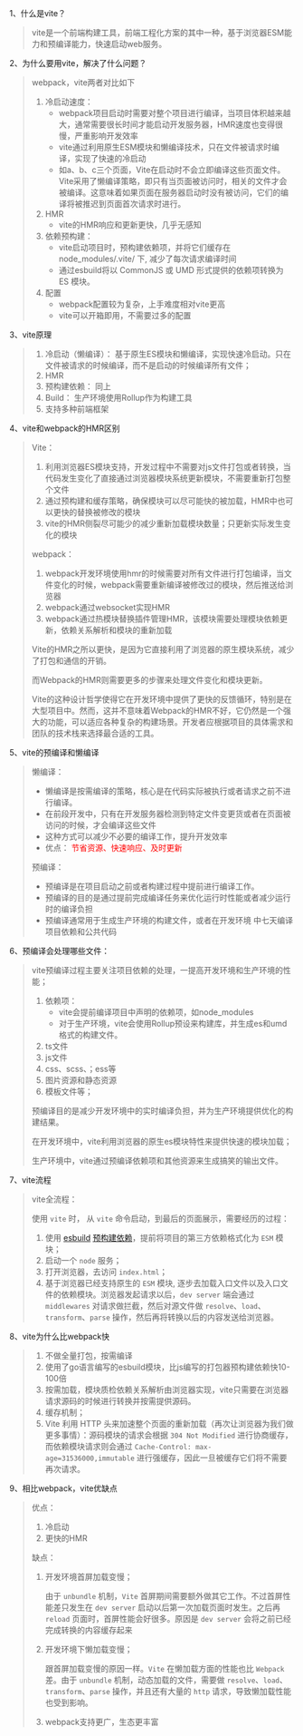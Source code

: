 1、什么是vite？

> vite是一个前端构建工具，前端工程化方案的其中一种，基于浏览器ESM能力和预编译能力，快速启动web服务。

2、为什么要用vite，解决了什么问题？

> webpack，vite两者对比如下
>
> 1. 冷启动速度：
>    - webpack项目启动时需要对整个项目进行编译，当项目体积越来越大，通常需要很长时间才能启动开发服务器，HMR速度也变得很慢，严重影响开发效率
>    - vite通过利用原生ESM模块和懒编译技术，只在文件被请求时编译，实现了快速的冷启动
>    - 如a、b、c三个页面，Vite在启动时不会立即编译这些页面文件。Vite采用了懒编译策略，即只有当页面被访问时，相关的文件才会被编译。这意味着如果页面在服务器启动时没有被访问，它们的编译将被推迟到页面首次请求时进行。
> 2. HMR
>    - vite的HMR响应和更新更快，几乎无感知
> 3. 依赖预构建：
>    - vite启动项目时，预构建依赖项，并将它们缓存在node_modules/.vite/ 下, 减少了每次请求编译时间
>    - 通过esbuild将以 CommonJS 或 UMD 形式提供的依赖项转换为 ES 模块。
> 4. 配置
>    - webpack配置较为复杂，上手难度相对vite更高
>    - vite可以开箱即用，不需要过多的配置

3、vite原理

> 1. 冷启动（懒编译）： 基于原生ES模块和懒编译，实现快速冷启动。只在文件被请求的时候编译，而不是启动的时候编译所有文件；
> 2. HMR
> 3. 预构建依赖： 同上
> 4. Build： 生产环境使用Rollup作为构建工具
> 5. 支持多种前端框架

4、vite和webpack的HMR区别

> Vite：
>
> 1. 利用浏览器ES模块支持，开发过程中不需要对js文件打包或者转换，当代码发生变化了直接通过浏览器模块系统更新模块，不需要重新打包整个文件
> 2. 通过预构建和缓存策略，确保模块可以尽可能快的被加载，HMR中也可以更快的替换被修改的模块
> 3. vite的HMR侧裂尽可能少的减少重新加载模块数量；只更新实际发生变化的模块
>
> webpack：
>
> 	1. webpack开发环境使用hmr的时候需要对所有文件进行打包编译，当文件变化的时候，webpack需要重新编译被修改过的模块，然后推送给浏览器
> 	1. webpack通过websocket实现HMR
> 	1. webpack通过热模块替换插件管理HMR，该模块需要处理模块依赖更新，依赖关系解析和模块的重新加载
>
> 
>
> Vite的HMR之所以更快，是因为它直接利用了浏览器的原生模块系统，减少了打包和通信的开销。
>
> 而Webpack的HMR则需要更多的步骤来处理文件变化和模块更新。
>
> Vite的这种设计哲学使得它在开发环境中提供了更快的反馈循环，特别是在大型项目中。然而，这并不意味着Webpack的HMR不好，它仍然是一个强大的功能，可以适应各种复杂的构建场景。开发者应根据项目的具体需求和团队的技术栈来选择最合适的工具。

5、vite的预编译和懒编译

> 懒编译：
>
> - 懒编译是按需编译的策略，核心是在代码实际被执行或者请求之前不进行编译。
> - 在前段开发中，只有在开发服务器检测到特定文件变更货或者在页面被访问的时候，才会编译这些文件
> - 这种方式可以减少不必要的编译工作，提升开发效率
> - 优点： <font color="red">节省资源、快速响应、及时更新</font>
>
> 预编译：
>
> - 预编译是在项目启动之前或者构建过程中提前进行编译工作。
> - 预编译的目的是通过提前完成编译任务来优化运行时性能或者减少运行时的编译负担
> - 预编译通常用于生成生产环境的构建文件，或者在开发环境 中七天编译项目依赖和公共代码

6、预编译会处理哪些文件：

> vite预编译过程主要关注项目依赖的处理，一提高开发环境和生产环境的性能；
>
> 1. 依赖项：
>    - vite会提前编译项目中声明的依赖项，如node_modules
>    - 对于生产环境，vite会使用Rollup预设来构建库，并生成es和umd格式的构建文件。
> 2. ts文件
> 3. js文件
> 4. css、scss、；ess等
> 5. 图片资源和静态资源
> 6. 模板文件等；
>
> 预编译目的是减少开发环境中的实时编译负担，并为生产环境提供优化的构建结果。
>
> 在开发环境中，vite利用浏览器的原生es模块特性来提供快速的模块加载；
>
> 生产环境中，vite通过预编译依赖项和其他资源来生成搞笑的输出文件。

7、vite流程

> vite全流程：
>
> 使用 `vite` 时， 从 `vite` 命令启动，到最后的页面展示，需要经历的过程：
>
> 1. 使用 [esbuild](https://link.juejin.cn?target=https%3A%2F%2Fesbuild.github.io%2F) [预构建依赖](https://link.juejin.cn?target=https%3A%2F%2Fcn.vitejs.dev%2Fguide%2Fdep-pre-bundling.html)，提前将项目的第三方依赖格式化为 `ESM` 模块；
> 2. 启动一个 `node` 服务；
> 3. 打开浏览器，去访问 `index.html`；
> 4. 基于浏览器已经支持原生的 `ESM` 模块, 逐步去加载入口文件以及入口文件的依赖模块。浏览器发起请求以后，`dev server` 端会通过 `middlewares` 对请求做拦截，然后对源文件做 `resolve`、`load`、`transform`、`parse` 操作，然后再将转换以后的内容发送给浏览器。
>
> 

8、vite为什么比webpack快

> 1. 不做全量打包，按需编译
> 2. 使用了go语言编写的esbuild模块，比js编写的打包器预构建依赖快10-100倍
> 3. 按需加载，模块质检依赖关系解析由浏览器实现，vite只需要在浏览器请求源码的时候进行转换并按需提供源码。
> 4. 缓存机制；
> 5. Vite 利用 HTTP 头来加速整个页面的重新加载（再次让浏览器为我们做更多事情）：源码模块的请求会根据 `304 Not Modified` 进行协商缓存，而依赖模块请求则会通过 `Cache-Control: max-age=31536000,immutable` 进行强缓存，因此一旦被缓存它们将不需要再次请求。

9、相比webpack，vite优缺点

> 优点：
>
> 1. 冷启动
> 2. 更快的HMR
>
> 缺点：
>
> 1. 开发环境首屏加载变慢；
>
>    由于 `unbundle` 机制，`Vite` 首屏期间需要额外做其它工作。不过首屏性能差只发生在 `dev server` 启动以后第一次加载页面时发生。之后再 `reload` 页面时，首屏性能会好很多。原因是 `dev server` 会将之前已经完成转换的内容缓存起来
>
> 2. 开发环境下懒加载变慢；
>
>    跟首屏加载变慢的原因一样。`Vite` 在懒加载方面的性能也比 `Webpack` 差。由于 `unbundle` 机制，动态加载的文件，需要做 `resolve`、`load`、`transform`、`parse` 操作，并且还有大量的 `http` 请求，导致懒加载性能也受到影响。
>
> 3. webpack支持更广，生态更丰富